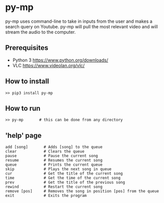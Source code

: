 # py-mp
py-mp uses command-line to take in inputs from the user and makes a search query on Youtube. py-mp will pull the most relevant video and will stream the audio to the computer.

## Prerequisites
* Python 3 https://www.python.org/downloads/
* VLC https://www.videolan.org/vlc/

## How to install
```
>> pip3 install py-mp
```

## How to run
```
>> py-mp       # this can be done from any directory
```

## 'help' page
```
add [song]       # Adds [song] to the queue
clear            # Clears the queue
pause            # Pause the current song
resume           # Resumes the current song
queue            # Prints the current queue
skip             # Plays the next song in queue
cur              # Get the title of the current song
time             # Get the time of the current song
prev             # Get the title of the previous song
rewind           # Restart the current song
remove [pos]     # Removes the song in position [pos] from the queue
exit             # Exits the program
```
